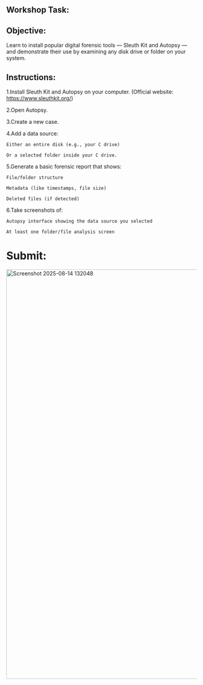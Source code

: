 ## Workshop Task:
## Objective:
Learn to install popular digital forensic tools — Sleuth Kit and Autopsy — and demonstrate their use by examining any disk drive or folder on your system.

## Instructions:

  1.Install Sleuth Kit and Autopsy on your computer.
  (Official website: https://www.sleuthkit.org/)
  
  2.Open Autopsy.
  
  3.Create a new case.
  
  4.Add a data source:
  
    Either an entire disk (e.g., your C drive)
  
    Or a selected folder inside your C drive.
  
  5.Generate a basic forensic report that shows:
  
    File/folder structure
  
    Metadata (like timestamps, file size)
  
    Deleted files (if detected)
  
  6.Take screenshots of:
  
    Autopsy interface showing the data source you selected
  
    At least one folder/file analysis screen

# Submit:
<img width="1920" height="1080" alt="Screenshot 2025-08-14 132048" src="https://github.com/user-attachments/assets/de01cb85-9cc1-46f9-b76d-4b6be8c05402" />



